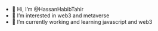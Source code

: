 - 👋 Hi, I’m @HassanHabibTahir
- 👀 I’m interested in web3 and metaverse
- 🌱 I’m currently working and learning javascript and web3


<!---
HassanHabibTahir/HassanHabibTahir is a ✨ special ✨ repository because its `README.md` (this file) appears on your GitHub profile.
You can click the Preview link to take a look at your changes.
--->
